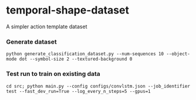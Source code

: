 # temporal-shape-dataset
A simpler action template dataset

### Generate dataset
`python generate_classification_dataset.py --num-sequences 10 --object-mode dot --symbol-size 2 --textured-background 0`

### Test run to train on existing data
`cd src; python main.py --config configs/convlstm.json --job_identifier test --fast_dev_run=True --log_every_n_steps=5 --gpus=1`
